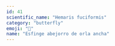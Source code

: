 ```yaml
---
id: 41
scientific_name: "Hemaris fuciformis"
category: "butterfly"
emoji: "🦋"
name: "Esfinge abejorro de orla ancha"
---
```

